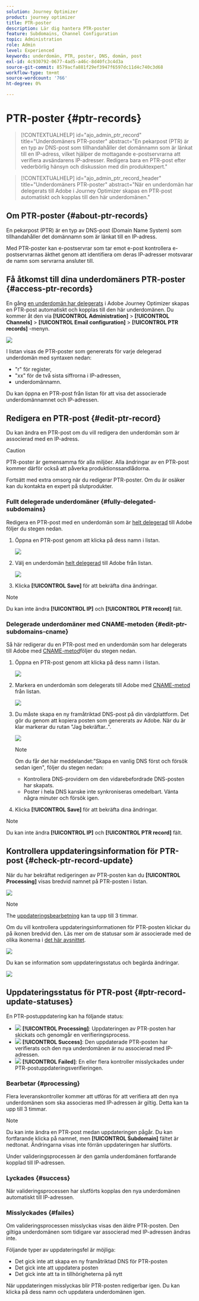 ```yaml
---
solution: Journey Optimizer
product: journey optimizer
title: PTR-poster
description: Lär dig hantera PTR-poster
feature: Subdomains, Channel Configuration
topic: Administration
role: Admin
level: Experienced
keywords: underdomän, PTR, poster, DNS, domän, post
exl-id: 4c930792-0677-4ad5-a46c-8d40fc3c4d3a
source-git-commit: 8579acfa881f29ef3947f6597dc11d4c740c3d68
workflow-type: tm+mt
source-wordcount: '766'
ht-degree: 0%

---
```


# PTR-poster {#ptr-records}

>[!CONTEXTUALHELP]
>id="ajo_admin_ptr_record"
>title="Underdomäners PTR-poster"
>abstract="En pekarpost (PTR) är en typ av DNS-post som tillhandahåller det domännamn som är länkat till en IP-adress, vilket hjälper de mottagande e-postservrarna att verifiera avsändarens IP-adresser. Redigera bara en PTR-post efter vederbörlig hänsyn och diskussion med din produktexpert."

>[!CONTEXTUALHELP]
>id="ajo_admin_ptr_record_header"
>title="Underdomäners PTR-poster"
>abstract="När en underdomän har delegerats till Adobe i Journey Optimizer skapas en PTR-post automatiskt och kopplas till den här underdomänen."

## Om PTR-poster {#about-ptr-records}

En pekarpost (PTR) är en typ av DNS-post (Domain Name System) som tillhandahåller det domännamn som är länkat till en IP-adress.

Med PTR-poster kan e-postservrar som tar emot e-post kontrollera e-postservrarnas äkthet genom att identifiera om deras IP-adresser motsvarar de namn som servrarna ansluter till.

## Få åtkomst till dina underdomäners PTR-poster {#access-ptr-records}

En gång [en underdomän har delegerats](delegate-subdomain.md) i Adobe Journey Optimizer skapas en PTR-post automatiskt och kopplas till den här underdomänen. Du kommer åt den via **[!UICONTROL Administration]** > **[!UICONTROL Channels]** > **[!UICONTROL Email configuration]** > **[!UICONTROL PTR records]** -menyn.

![](assets/ptr-records.png)

I listan visas de PTR-poster som genererats för varje delegerad underdomän med syntaxen nedan:

* &quot;r&quot; för register,
* &quot;xx&quot; för de två sista siffrorna i IP-adressen,
* underdomännamn.

Du kan öppna en PTR-post från listan för att visa det associerade underdomännamnet och IP-adressen.

## Redigera en PTR-post {#edit-ptr-record}

Du kan ändra en PTR-post om du vill redigera den underdomän som är associerad med en IP-adress.

>[!CAUTION]
>
>PTR-poster är gemensamma för alla miljöer. Alla ändringar av en PTR-post kommer därför också att påverka produktionssandlådorna.
>
>Fortsätt med extra omsorg när du redigerar PTR-poster. Om du är osäker kan du kontakta en expert på slutprodukter.

### Fullt delegerade underdomäner {#fully-delegated-subdomains}

Redigera en PTR-post med en underdomän som är [helt delegerad](delegate-subdomain.md#full-subdomain-delegation) till Adobe följer du stegen nedan.

1. Öppna en PTR-post genom att klicka på dess namn i listan.

   ![](assets/ptr-record-select.png)

1. Välj en underdomän [helt delegerad](delegate-subdomain.md#full-subdomain-delegation) till Adobe från listan.

   ![](assets/ptr-record-subdomain.png)

1. Klicka **[!UICONTROL Save]** för att bekräfta dina ändringar.

>[!NOTE]
>
>Du kan inte ändra **[!UICONTROL IP]** och **[!UICONTROL PTR record]** fält.

### Delegerade underdomäner med CNAME-metoden {#edit-ptr-subdomains-cname}

Så här redigerar du en PTR-post med en underdomän som har delegerats till Adobe med [CNAME-metod](delegate-subdomain.md#cname-subdomain-delegation)följer du stegen nedan.

1. Öppna en PTR-post genom att klicka på dess namn i listan.

   ![](assets/ptr-record-select-cname.png)

1. Markera en underdomän som delegerats till Adobe med [CNAME-metod](delegate-subdomain.md#cname-subdomain-delegation) från listan.

   ![](assets/ptr-record-subdomain-cname.png)

1. Du måste skapa en ny framåtriktad DNS-post på din värdplattform. Det gör du genom att kopiera posten som genererats av Adobe. När du är klar markerar du rutan &quot;Jag bekräftar..&quot;.

   ![](assets/ptr-record-subdomain-confirm.png)

   >[!NOTE]
   >
   >Om du får det här meddelandet:&quot;Skapa en vanlig DNS först och försök sedan igen&quot;, följer du stegen nedan:
   >   * Kontrollera DNS-providern om den vidarebefordrade DNS-posten har skapats.
   >   * Poster i hela DNS kanske inte synkroniseras omedelbart. Vänta några minuter och försök igen.

1. Klicka **[!UICONTROL Save]** för att bekräfta dina ändringar.

>[!NOTE]
>
>Du kan inte ändra **[!UICONTROL IP]** och **[!UICONTROL PTR record]** fält.

## Kontrollera uppdateringsinformation för PTR-post {#check-ptr-record-update}

När du har bekräftat redigeringen av PTR-posten kan du **[!UICONTROL Processing]** visas bredvid namnet på PTR-posten i listan.

![](assets/ptr-record-updating.png)

>[!NOTE]
>
>The [uppdateringsbearbetning](#processing) kan ta upp till 3 timmar.

Om du vill kontrollera uppdateringsinformationen för PTR-posten klickar du på ikonen bredvid den. Läs mer om de statusar som är associerade med de olika ikonerna i [det här avsnittet](#ptr-record-update-statuses).

![](assets/ptr-record-recent-update.png)

Du kan se information som uppdateringsstatus och begärda ändringar.

![](assets/ptr-record-updates.png)

## Uppdateringsstatus för PTR-post {#ptr-record-update-statuses}

En PTR-postuppdatering kan ha följande status:

* ![](assets/do-not-localize/ptr-record-processing.png) **[!UICONTROL Processing]**: Uppdateringen av PTR-posten har skickats och genomgår en verifieringsprocess.
* ![](assets/do-not-localize/ptr-record-success.png) **[!UICONTROL Success]**: Den uppdaterade PTR-posten har verifierats och den nya underdomänen är nu associerad med IP-adressen.
* ![](assets/do-not-localize/ptr-record-failed.png) **[!UICONTROL Failed]**: En eller flera kontroller misslyckades under PTR-postuppdateringsverifieringen.

### Bearbetar {#processing}

Flera leveranskontroller kommer att utföras för att verifiera att den nya underdomänen som ska associeras med IP-adressen är giltig. Detta kan ta upp till 3 timmar.

>[!NOTE]
>
>Du kan inte ändra en PTR-post medan uppdateringen pågår. Du kan fortfarande klicka på namnet, men **[!UICONTROL Subdomain]** fältet är nedtonat. Ändringarna visas inte förrän uppdateringen har slutförts.

Under valideringsprocessen är den gamla underdomänen fortfarande kopplad till IP-adressen.

### Lyckades {#success}

När valideringsprocessen har slutförts kopplas den nya underdomänen automatiskt till IP-adressen.

### Misslyckades {#failes}

Om valideringsprocessen misslyckas visas den äldre PTR-posten. Den giltiga underdomänen som tidigare var associerad med IP-adressen ändras inte.

Följande typer av uppdateringsfel är möjliga:
* Det gick inte att skapa en ny framåtriktad DNS för PTR-posten
* Det gick inte att uppdatera posten
* Det gick inte att ta in tillhörigheterna på nytt

När uppdateringen misslyckas blir PTR-posten redigerbar igen. Du kan klicka på dess namn och uppdatera underdomänen igen.
